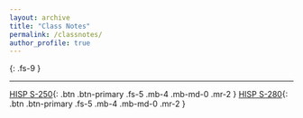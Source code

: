 ```yaml
---
layout: archive
title: "Class Notes"
permalink: /classnotes/
author_profile: true
---
```


{: .fs-9 }

<!--In these links you will find the materials used in class.  
{: .fs-6 .fw-300 }-->
---

[HISP S-250](#getting-started){: .btn .btn-primary .fs-5 .mb-4 .mb-md-0 .mr-2 } [HISP S-280](https://sarroniz.github.io/S280/){: .btn .btn-primary .fs-5 .mb-4 .mb-md-0 .mr-2 }
